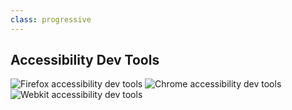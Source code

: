 ```yaml
---
class: progressive
---
```

## Accessibility Dev Tools

<div class="progressive-reveal">
  <img alt="Firefox accessibility dev tools" src="images/a11y-devtools-firefox.png">
  <img reveal alt="Chrome accessibility dev tools" src="images/a11y-devtools-chrome.png">
  <img reveal alt="Webkit accessibility dev tools" src="images/a11y-devtools-webkit.png">
</div>
